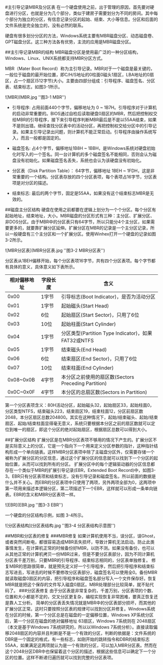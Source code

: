 #主引导记录MBR及分区表
在一个硬盘使用之前，出于管理的原因，首先要对硬盘进行分区，也就是分为几个部分，类似于建房子需要划分为不同的房间。其中每个部分为独立的分区，有信息记录分区的起始、结束、大小等信息。分区和后面的文件系统是完全独立的，没有必然的联系。

硬盘有很多划分分区的方法，Windows系统主要有MBR磁盘分区、动态磁盘卷、GPT磁盘分区。这三种方法各有优势，主流的应用是MBR磁盘分区。

##主引导记录MBR的结构
MBR磁盘分区是使用最广泛的一种分区结构，Windows、Linux、UNIX系统都支持MBR分区方式。

MBR（Mater Boot Record）称为主引导记录。MBR对于一个磁盘是最关键的，一般位于磁盘的最开始位置，即C/H/S地址的0柱面0磁头1扇区，LBA地址的0扇区，占一个扇区(512字节)大小。主要由四部分组成：引导程序、磁盘签名、分区表、结束标志，如图3-1所示。

![MBR](MBR.jpg ''图3-1 MBR'')

* 引导程序:
 占用前面440个字节，偏移地址为 0 ~ 1B7H。引导程序对于计算机的启动非常重要的。BIOS通过自检后读取硬盘0扇区的MBR，然后把控制权交给MBR的引导程序，接下来引导程序判断MBR最后是不是以55AA结束，如果不是则出错。继续查找分区表中的活动分区，再把控制权交给分区中的引导记录。如果主引导记录出问题，则计算机不能正常启动。引导程序由操作系统写入，而且一般都是固定的。

* 磁盘签名:
 占4个字节，偏移地址1B8H ~ 1BBH，是Windows系统对硬盘初始化时写入的一个签名。同一台计算机的多个磁盘签名不能相同，否则会认为磁盘没有初始化。如果磁盘签名丢失，系统也会认为该硬盘没有初始化。

* 分区表（Disk Partition Table）：
 64字节，偏移地址 1BEH ~ 1FDH，这是非常重要的一个结构。分区表存放的四个分区表项，每个表项占16字节，分区表项是对分区的描述。

* 结束标志:
 最后的两个字节，固定是55AA，如果没有这个结束标志MBR是无效的。

##磁盘主分区结构
硬盘在使用之前都要在逻辑上划分为一个个分区。每个分区有起始地址，结束地址，大小。MBR磁盘的分区形式有三种：主分区、扩展分区、非DOS分区。由于MBR中的分区表只有64字节，所以只能分4个主分区，如果需要更多的，就要靠扩展分区延伸。扩展分区在MBR的记录是一个主分区记录，所以一般硬盘有三个主分区和一个扩展分区。使用Winhex打开一个硬盘的记录如图3-2所示。

![MBR分区表](MBR分区表.jpg ''图3-2 MBR分区表'')

分区表从1BEH偏移开始，每个分区表项16字节，共有四个分区表项。每个字节都有具体的意义，具体意义如下表所示。

相对偏移地址|字段长度|含义
--|--|--
0x00|1字节|引导标志(Boot Indicator)，是否为活动分区
0x01|1字节|起始磁头(Start Head)
0x02|6位|起始扇区(Start Sector)，只用了6位
0x03|10位|起始柱面(Start Cylinder)
0x04|1字节|分区类型(Partition Type Indicator)，如果FAT32或NTFS
0x05|1字节|结束磁头(End Head)
0x06|6位|结束扇区(End Sector)，只用了6位
0x07|10位|结束柱面(End Cylinder)
0x08~0x0B|4字节|本分区之前使用的扇区数(Sectors Preceding Partition)
0x0C~0x0F|4字节|本分区的总扇区数(Sectors in Partition)

第一个分区表项含义：80H活动分区，起始磁头32，起始扇区33，起始柱面0，分区类型NTFS，结束磁头223，结束扇区19，结束柱面12，分区前扇区数2048，本分区扇区总数204800。其实在这种情况下，起始/结束磁头、起始/结束扇区、起始/结束柱面显得毫无意义，系统只要根据本分区之前的扇区数就可以定位到唯一的扇区，即这个分区的绝对起始扇区，根据扇区总数可以得到大小。

##扩展分区结构
扩展分区是在MBR分区表项不够用的情况下产生的。扩展分区不是实际意义上的分区，它是一个指向下一个用来定义分区参数的指针，这种指针结构形成一个单向链表。这样MBR分区表项中除了主磁盘分区外，仅需要存储一个被称为扩展分区的分区信息，通过这个扩展分区的信息就可以找到下一个分区的起始位置，从而可以找到所有的分区。
扩展分区中的每个逻辑驱动器的分区信息都存在一个类似于MBR的扩展引导记录(EBR，Extended Boot Record)中，如图3-3。EBR只有分区表项和结束标志，没有引导记录和磁盘签名，所以前面的数据是什么并不关心。而EBR的分区表项中只使用了两项，另外两项全部为0，这两项中第一项用来描述本逻辑分区，第二项描述下一个EBR，这样就可以形成一条单向链表。EBR的含义和MBR分区表项一样。

![EBR](EBR.jpg ''图3-3 EBR'')

一个硬盘的分区结构示例，如图 3-4所示。

![分区表结构](分区表结构.jpg ''图3-4 分区表结构示意图'')

##MBR和分区表的修复
###MBR修复
如果计算机使用不当，误分区，误Ghost，或者突然间断电，都很容易造成MBR丢失损坏，导致计算机无法启动。防止此类事情发生，在计算机正常的时候备份好MBR，以防不测。如果没有备份，也可以从其他正常的计算机拷贝一份MBR过来，但是不要分区表部分，因为不同计算机分区表千差万别，只要MBR的引导程序、结束标志相同的，分区表单独修复。
修复MBR的思路很简单，就是预先定义好一个引导程序，然后把引导程序和结束标志写进去，写进去的时候不要修改分区表部分，磁盘签名可以使用全0。备份MBR就读取磁盘0扇区的内容，把引导程序和磁盘签名部分写入一个文件保存好。恢复MBR就是把这个保存的文件写入磁盘0扇区。MBR处理部分比较简单，就不贴代码了。
###分区表修复
由于分区表是非常复杂的，千差万别，分区表项的个数、位置和大小都是不定的，交叉分区更复杂，编程实现恢复非常困难，要真正恢复还是靠人工分析。
简单的分区表丢失情况就是MBR中的分区表部分损坏，而其他的扩展分区正常。这时只要按照分区表的规律可以找到分区并修复。Windows系统在分区的时候，第一个分区总是在磁盘的一定偏移位置，Windows XP系统分区后，第一个分区在磁盘的绝对偏移地址 63扇区，Windows 7系统则在 2048扇区（本文是基于Windows 7系统研究的，所以以Windows 7系统分析）。直接读取偏移2048扇区的内容并且判断是不是一个有效的分区，判断的依据是：文件系统的DBR是一个固定的格式，有一些标志，如刚开始的跳转指令和DBR的结束标志55AA，如果满足这两项就认为是一个有效的分区，可以加入MBR分区表。然而在这个2048分区DBR中也保留着这个分区的描述，根据这些信息可以确定下一个分区的位置。这样不断递归遍历就可以找到完整的分区表项。
